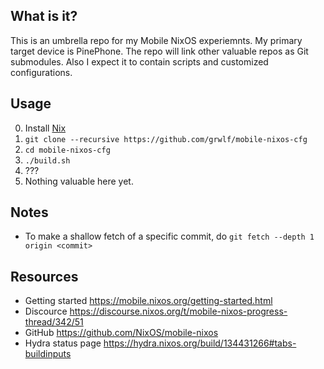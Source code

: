 What is it?
-----------

This is an umbrella repo for my Mobile NixOS experiemnts. My primary target
device is PinePhone. The repo will link other valuable repos as Git submodules.
Also I expect it to contain scripts and customized configurations.

Usage
-----

0. Install [Nix](https://nixos.org/nix)
1. `git clone --recursive https://github.com/grwlf/mobile-nixos-cfg`
2. `cd mobile-nixos-cfg`
3. `./build.sh`
4. ???
5. Nothing valuable here yet.

Notes
-----

* To make a shallow fetch of a specific commit, do
  `git fetch --depth 1 origin <commit>`

Resources
---------

* Getting started https://mobile.nixos.org/getting-started.html
* Discource https://discourse.nixos.org/t/mobile-nixos-progress-thread/342/51
* GitHub https://github.com/NixOS/mobile-nixos
* Hydra status page https://hydra.nixos.org/build/134431266#tabs-buildinputs
